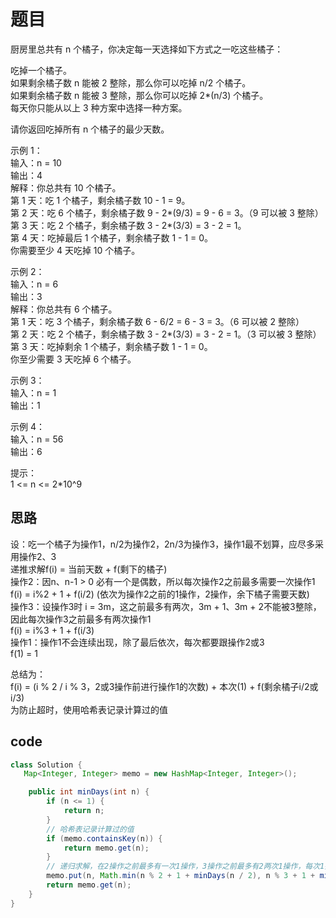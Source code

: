 # 题目

厨房里总共有 n 个橘子，你决定每一天选择如下方式之一吃这些橘子：  

吃掉一个橘子。  
如果剩余橘子数 n 能被 2 整除，那么你可以吃掉 n/2 个橘子。  
如果剩余橘子数 n 能被 3 整除，那么你可以吃掉 2*(n/3) 个橘子。  
每天你只能从以上 3 种方案中选择一种方案。  

请你返回吃掉所有 n 个橘子的最少天数。

示例 1：  
输入：n = 10  
输出：4  
解释：你总共有 10 个橘子。  
第 1 天：吃 1 个橘子，剩余橘子数 10 - 1 = 9。  
第 2 天：吃 6 个橘子，剩余橘子数 9 - 2*(9/3) = 9 - 6 = 3。（9 可以被 3 整除）  
第 3 天：吃 2 个橘子，剩余橘子数 3 - 2*(3/3) = 3 - 2 = 1。  
第 4 天：吃掉最后 1 个橘子，剩余橘子数 1 - 1 = 0。  
你需要至少 4 天吃掉 10 个橘子。  

示例 2：  
输入：n = 6  
输出：3  
解释：你总共有 6 个橘子。  
第 1 天：吃 3 个橘子，剩余橘子数 6 - 6/2 = 6 - 3 = 3。（6 可以被 2 整除）  
第 2 天：吃 2 个橘子，剩余橘子数 3 - 2*(3/3) = 3 - 2 = 1。（3 可以被 3 整除）  
第 3 天：吃掉剩余 1 个橘子，剩余橘子数 1 - 1 = 0。  
你至少需要 3 天吃掉 6 个橘子。  

示例 3：  
输入：n = 1  
输出：1  

示例 4：  
输入：n = 56  
输出：6  

提示：  
1 <= n <= 2*10^9  

## 思路

设：吃一个橘子为操作1，n/2为操作2，2n/3为操作3，操作1最不划算，应尽多采用操作2、3  
递推求解f(i) = 当前天数 + f(剩下的橘子)  
操作2：因n、n-1 > 0 必有一个是偶数，所以每次操作2之前最多需要一次操作1  
f(i) = i%2 + 1 + f(i/2) (依次为操作2之前的1操作，2操作，余下橘子需要天数)  
操作3：设操作3时 i = 3m，这之前最多有两次，3m + 1、3m + 2不能被3整除，因此每次操作3之前最多有两次操作1  
f(i) = i%3 + 1 + f(i/3)  
操作1：操作1不会连续出现，除了最后依次，每次都要跟操作2或3  
f(1) = 1  

总结为：  
f(i) = (i % 2 / i % 3，2或3操作前进行操作1的次数) + 本次(1) + f(剩余橘子i/2或i/3)  
为防止超时，使用哈希表记录计算过的值  
## code
~~~java
class Solution {
   Map<Integer, Integer> memo = new HashMap<Integer, Integer>();

    public int minDays(int n) {
        if (n <= 1) {
            return n;
        }
        // 哈希表记录计算过的值
        if (memo.containsKey(n)) {
            return memo.get(n);
        }
        // 递归求解，在2操作之前最多有一次1操作，3操作之前最多有2两次1操作，每次1操作之后必有一次2或3操作
        memo.put(n, Math.min(n % 2 + 1 + minDays(n / 2), n % 3 + 1 + minDays(n / 3)));
        return memo.get(n);
    }
}
~~~
